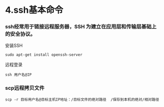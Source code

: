 # 4.ssh基本命令

### ssh经常用于链接远程服务器，SSH 为建立在应用层和传输层基础上的安全协议。

安装SSH

```text
sudo apt-get install openssh-server
```

远程登录

```text
ssh 用户名@IP
```

### scp远程拷贝文件

```text
scp -r 目标用户名@目标主机IP地址：/目标文件的绝对路径  /保存到本机的绝对/相对路径
```



